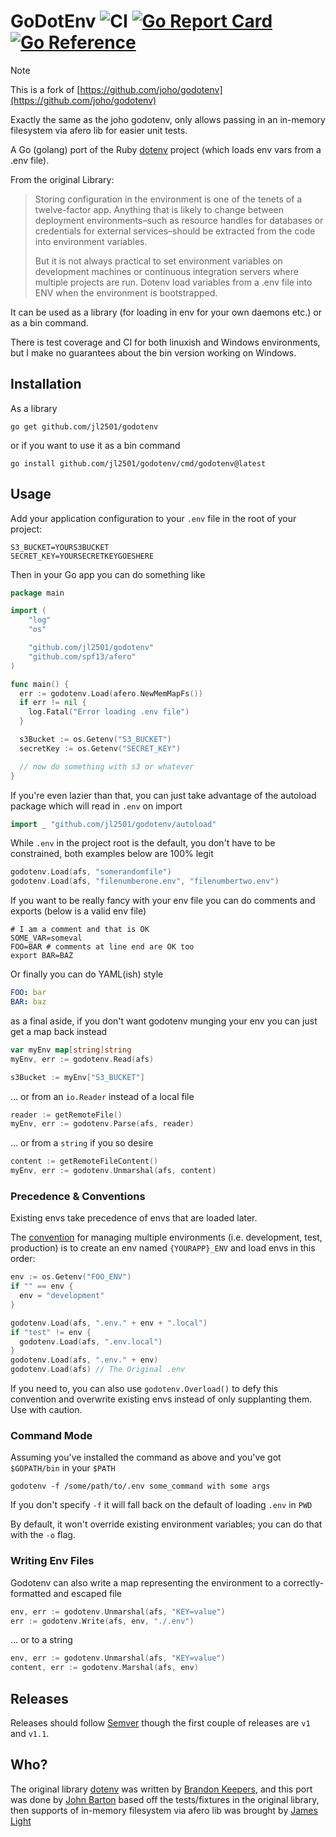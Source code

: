 # GoDotEnv ![CI](https://github.com/jl2501/godotenv/workflows/CI/badge.svg) [![Go Report Card](https://goreportcard.com/badge/github.com/jl2501/godotenv)](https://goreportcard.com/report/github.com/jl2501/godotenv) [![Go Reference](https://pkg.go.dev/badge/github.com/jl2501/godotenv.svg)](https://pkg.go.dev/github.com/jl2501/godotenv)

> [!NOTE]
> This is a fork of [https://github.com/joho/godotenv](https://github.com/joho/godotenv)
>
> Exactly the same as the joho godotenv, only allows passing in an in-memory filesystem via afero lib
for easier unit tests.

A Go (golang) port of the Ruby [dotenv](https://github.com/bkeepers/dotenv) project (which loads env vars from a .env file).

From the original Library:

> Storing configuration in the environment is one of the tenets of a twelve-factor app. Anything that is likely to change between deployment environments–such as resource handles for databases or credentials for external services–should be extracted from the code into environment variables.
>
> But it is not always practical to set environment variables on development machines or continuous integration servers where multiple projects are run. Dotenv load variables from a .env file into ENV when the environment is bootstrapped.

It can be used as a library (for loading in env for your own daemons etc.) or as a bin command.

There is test coverage and CI for both linuxish and Windows environments, but I make no guarantees about the bin version working on Windows.

## Installation

As a library

```shell
go get github.com/jl2501/godotenv
```

or if you want to use it as a bin command

```shell
go install github.com/jl2501/godotenv/cmd/godotenv@latest
```

## Usage

Add your application configuration to your `.env` file in the root of your project:

```shell
S3_BUCKET=YOURS3BUCKET
SECRET_KEY=YOURSECRETKEYGOESHERE
```

Then in your Go app you can do something like

```go
package main

import (
    "log"
    "os"

    "github.com/jl2501/godotenv"
    "github.com/spf13/afero"
)

func main() {
  err := godotenv.Load(afero.NewMemMapFs())
  if err != nil {
    log.Fatal("Error loading .env file")
  }

  s3Bucket := os.Getenv("S3_BUCKET")
  secretKey := os.Getenv("SECRET_KEY")

  // now do something with s3 or whatever
}
```

If you're even lazier than that, you can just take advantage of the autoload package which will read in `.env` on import

```go
import _ "github.com/jl2501/godotenv/autoload"
```

While `.env` in the project root is the default, you don't have to be constrained, both examples below are 100% legit

```go
godotenv.Load(afs, "somerandomfile")
godotenv.Load(afs, "filenumberone.env", "filenumbertwo.env")
```

If you want to be really fancy with your env file you can do comments and exports (below is a valid env file)

```shell
# I am a comment and that is OK
SOME_VAR=someval
FOO=BAR # comments at line end are OK too
export BAR=BAZ
```

Or finally you can do YAML(ish) style

```yaml
FOO: bar
BAR: baz
```

as a final aside, if you don't want godotenv munging your env you can just get a map back instead

```go
var myEnv map[string]string
myEnv, err := godotenv.Read(afs)

s3Bucket := myEnv["S3_BUCKET"]
```

... or from an `io.Reader` instead of a local file

```go
reader := getRemoteFile()
myEnv, err := godotenv.Parse(afs, reader)
```

... or from a `string` if you so desire

```go
content := getRemoteFileContent()
myEnv, err := godotenv.Unmarshal(afs, content)
```

### Precedence & Conventions

Existing envs take precedence of envs that are loaded later.

The [convention](https://github.com/bkeepers/dotenv#what-other-env-files-can-i-use)
for managing multiple environments (i.e. development, test, production)
is to create an env named `{YOURAPP}_ENV` and load envs in this order:

```go
env := os.Getenv("FOO_ENV")
if "" == env {
  env = "development"
}

godotenv.Load(afs, ".env." + env + ".local")
if "test" != env {
  godotenv.Load(afs, ".env.local")
}
godotenv.Load(afs, ".env." + env)
godotenv.Load(afs) // The Original .env
```

If you need to, you can also use `godotenv.Overload()` to defy this convention
and overwrite existing envs instead of only supplanting them. Use with caution.

### Command Mode

Assuming you've installed the command as above and you've got `$GOPATH/bin` in your `$PATH`

```
godotenv -f /some/path/to/.env some_command with some args
```

If you don't specify `-f` it will fall back on the default of loading `.env` in `PWD`

By default, it won't override existing environment variables; you can do that with the `-o` flag.

### Writing Env Files

Godotenv can also write a map representing the environment to a correctly-formatted and escaped file

```go
env, err := godotenv.Unmarshal(afs, "KEY=value")
err := godotenv.Write(afs, env, "./.env")
```

... or to a string

```go
env, err := godotenv.Unmarshal(afs, "KEY=value")
content, err := godotenv.Marshal(afs, env)
```

## Releases

Releases should follow [Semver](http://semver.org/) though the first couple of releases are `v1` and `v1.1`.

## Who?

The original library [dotenv](https://github.com/bkeepers/dotenv) was written by [Brandon Keepers](http://opensoul.org/), and this port was done by [John Barton](https://johnbarton.co/) based off the tests/fixtures in the original library, then supports of in-memory filesystem via afero lib was brought by [James Light](https://github.com/jl2501)
